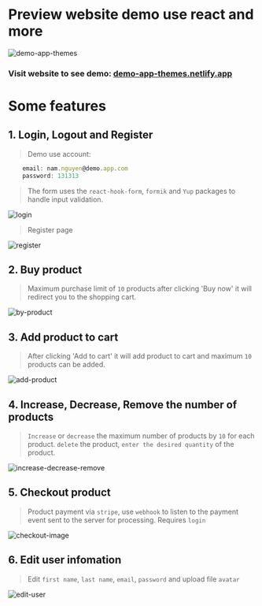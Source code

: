# Preview website demo use react and more

![demo-app-themes](https://res.cloudinary.com/ds6y4vgjb/image/upload/v1642691523/Screenshot_from_2022-01-20_22-10-24_gfgf60.png)

### Visit website to see demo: [demo-app-themes.netlify.app](https://demo-app-themes.netlify.app/)

# Some features

## 1. Login, Logout and Register

> Demo use account:

```javascript
    email: nam.nguyen@demo.app.com
    password: 131313
```

> The form uses the `react-hook-form`, `formik` and `Yup` packages to handle input validation.

![login](https://res.cloudinary.com/ds6y4vgjb/image/upload/v1642694665/Screenshot_from_2022-01-20_23-04-04_oykeh8.png)

> Register page

![register](https://res.cloudinary.com/ds6y4vgjb/image/upload/v1642695071/Screenshot_from_2022-01-20_23-10-52_ppdwoo.png)

## 2. Buy product

> Maximum purchase limit of `10` products
> after clicking 'Buy now' it will redirect you to the shopping cart.

![by-product](https://res.cloudinary.com/ds6y4vgjb/image/upload/v1642692477/Screenshot_from_2022-01-20_22-27-24_qpm6xb.png)

## 3. Add product to cart

> After clicking 'Add to cart' it will add product to cart and maximum `10` products can be added.

![add-product](https://res.cloudinary.com/ds6y4vgjb/image/upload/v1642693936/Screenshot_from_2022-01-20_22-51-41_dxukny.png)

## 4. Increase, Decrease, Remove the number of products

> `Increase` or `decrease` the maximum number of products by `10` for each product.
> `delete` the product, `enter the desired quantity` of the product.

![increase-decrease-remove](https://res.cloudinary.com/ds6y4vgjb/image/upload/v1642697373/chrome-capture_djp5ba.gif)

## 5. Checkout product

> Product payment via `stripe`, use `webhook` to listen to the payment event sent to the server for processing. Requires `login`

![checkout-image](https://res.cloudinary.com/ds6y4vgjb/image/upload/v1642875752/checkout2_d2ri4w.gif)

## 6. Edit user infomation

> Edit `first name`, `last name`, `email`, `password` and upload file `avatar`

![edit-user](https://res.cloudinary.com/ds6y4vgjb/image/upload/v1642875505/edit_user2_q6ocg1.gif)
